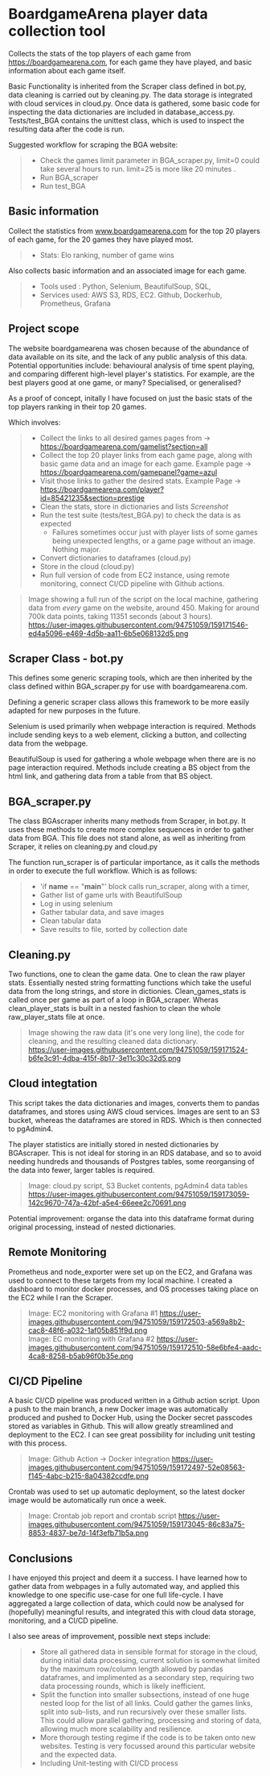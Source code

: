 # BoardgameArena player data collection tool
Collects the stats of the top players of each 
game from https://boardgamearena.com, for each game they have played,
and basic information about each game itself. 

Basic Functionality is inherited from the Scraper class defined in bot.py, 
data cleaning is carried out by cleaning.py.
The data storage is integrated with cloud services in cloud.py.
Once data is gathered, some basic code for inspecting the data 
dictionaries are included in database_access.py.
Tests/test_BGA contains the unittest class, which is used to inspect
the resulting data after the code is run.


Suggested workflow for scraping the BGA website:
> - Check the games limit parameter in BGA_scraper.py, 
limit=0 could take several hours to run. limit=25 is more like 20 minutes  .  
> - Run BGA_scraper    
> - Run test_BGA   

## Basic information

Collect the statistics from www.boardgamearena.com for the top 20 players of each game, for the 20 games they have played most.   
> - Stats: Elo ranking, number of game wins   

Also collects basic information and an associated image for each game.   
> - Tools used : Python, Selenium, BeautifulSoup, SQL,   
> - Services used: AWS S3, RDS, EC2. Github, Dockerhub, Prometheus, Grafana   

## Project scope

The website boardgamearena was chosen because of the abundance of data available on its site, and the lack of any public analysis of this data. Potential opportunities include: behavioural analysis of time spent playing, and comparing different high-level player's statistics. For example, are the best players good at one game, or many? Specialised, or generalised?

As a proof of concept, initally I have focused on just the basic stats of the top players ranking in their top 20 games.

Which involves:  
> - Collect the links to all desired games pages from -> https://boardgamearena.com/gamelist?section=all  
> - Collect the top 20 player links from each game page, along with basic game data and an image for each game. Example page -> https://boardgamearena.com/gamepanel?game=azul  
> - Visit those links to gather the desired stats. Example Page -> https://boardgamearena.com/player?id=85421235&section=prestige  
> - Clean the stats, store in dictionaries and lists  *Screenshot*   
> - Run the test suite (tests/test_BGA.py) to check the data is as expected  
>   - Failures sometimes occur just with player lists of some games being unexpected lengths, or a game page without an image. Nothing major.  
> - Convert dictionaries to dataframes (cloud.py)  
> - Store in the cloud (cloud.py)  
> - Run full version of code from EC2 instance, using remote monitoring, connect CI/CD pipeline with Github actions.


> Image showing a full run of the script on the local machine, gathering data from *every* game on the website, around 450. Making for around 700k data points, taking 11351 seconds (about 3 hours).   
https://user-images.githubusercontent.com/94751059/159171546-ed4a5096-e469-4d5b-aa11-6b5e068132d5.png   

## Scraper Class - bot.py

This defines some generic scraping tools, which are then inherited by the class defined within BGA_scraper.py for use with boardgamearena.com. 

Defining a generic scraper class allows this framework to be more easily adapted for new purposes in the future.

Selenium is used primarily when webpage interaction is required. Methods include sending keys to a web element, clicking a button, and collecting data from the webpage.

BeautifulSoup is used for gathering a whole webpage when there are is no page interaction required. Methods include creating a BS object from the html link, and gathering data from a table from that BS object.


## BGA_scraper.py

The class BGAscraper inherits many methods from Scraper, in bot.py. It uses these methods to create more complex sequences in order to gather data from BGA. This file does not stand alone, as well as inheriting from Scraper, it relies on cleaning.py and cloud.py

The function run_scraper is of particular importance, as it calls the methods in order to execute the full workflow. Which is as follows:
> - 'if __name__ == "__main__"' block calls run_scraper, along with a timer,
> - Gather list of game urls with BeautifulSoup
> - Log in using selenium
>  - Gather tabular data, and save images
>  - Clean tabular data
>  - Save results to file, sorted by collection date

## Cleaning.py

Two functions, one to clean the game data. One to clean the raw player stats.
Essentially nested string formatting functions which take the useful data from the long strings, and store in dictionies.
Clean_games_stats is called once per game as part of a loop in BGA_scraper. Wheras clean_player_stats is built in a nested fashion to clean the whole raw_player_stats file at once.   
> Image showing the raw data (it's one very long line), the code for cleaning, and the resulting cleaned data dictionary.   
https://user-images.githubusercontent.com/94751059/159171524-b6fe3c91-4dba-415f-8b17-3e11c30c32d5.png

## Cloud integtation

This script takes the data dictionaries and images, converts them to pandas dataframes, and stores using AWS cloud services. Images are sent to an S3 bucket, whereas the dataframes are stored in RDS. Which is then connected to pgAdmin4.  

The player statistics are initially stored in nested dictionaries by BGAscraper. This is not ideal for storing in an RDS database, and so to avoid needing hundreds and thousands of Postgres tables, some reorgansing of the data into fewer, larger tables is required.   
> Image: cloud.py script, S3 Bucket contents, pgAdmin4 data tables   
https://user-images.githubusercontent.com/94751059/159173059-142c9670-747a-42bf-a5e4-66eee2c70691.png   

Potential improvement: organse the data into this dataframe format during original processing, instead of nested dictionaries. 

## Remote Monitoring

Prometheus and node_exporter were set up on the EC2, and Grafana was used to connect to these targets from my local machine. I created a dashboard to monitor docker processes, and OS processes taking place on the EC2 while I ran the Scraper.
> Image: EC2 monitoring with Grafana #1
https://user-images.githubusercontent.com/94751059/159172503-a569a8b2-cac8-48f6-a032-1af05b851f9d.png   
> Image: EC monitoring with Grafana #2
https://user-images.githubusercontent.com/94751059/159172510-58e6bfe4-aadc-4ca8-8258-b5ab96f0b35e.png

## CI/CD Pipeline
A basic CI/CD pipeline was produced written in a Github action script. Upon a push to the main branch, a new Docker image was automatically produced and pushed to Docker Hub, using the Docker secret passcodes stored as variables in Github. This will allow greatly streamlined and deployment to the EC2. I can see great possibility for including unit testing with this process.    
> Image: Github Action -> Docker integration
https://user-images.githubusercontent.com/94751059/159172497-52e08563-f145-4abc-b215-8a04382ccdfe.png   

Crontab was used to set up automatic deployment, so the latest docker image would be automatically run once a week.  
> Image: Crontab job report and crontab script
https://user-images.githubusercontent.com/94751059/159173045-86c83a75-8853-4837-be7d-14f3efb71b5a.png

## Conclusions

I have enjoyed this project and deem it a success. I have learned how to gather data from webpages in a fully automated way, and applied this knowledge to one specific use-case for one full life-cycle. I have aggregated a large collection of data, which could now be analysed for (hopefully) meaningful results, and integrated this with cloud data storage, monitoring, and a CI/CD pipeline.

I also see areas of improvement, possible next steps include:
> - Store all gathered data in sensible format for storage in the cloud, during initial data processing, current solution is somewhat limited by the maximum row/column length allowed by pandas dataframes, and implimented as a secondary step, requiring two data processing rounds, which is likely inefficient.
>  - Split the function into smaller subsections, instead of one huge nested loop for the list of all links. Could gather the games links, split into sub-lists, and run recursively over these smaller lists. This could allow parallel gathering, processing and storing of data, allowing much more scalability and resilience.
>  - More thorough testing regime if the code is to be taken onto new websites. Testing is very focussed around this particular website and the expected data.
>   - Including Unit-testing with CI/CD process
